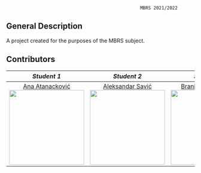 
                                                      MBRS 2021/2022
                                                      
## General Description

A project created for the purposes of the MBRS subject.

## Contributors

|       *Student 1*       |       *Student 2*       |       *Student 3*       |
|:----------------------:|:----------------------:|:----------------------:|
| [Ana Atanacković](https://github.com/Ana00000/) <br> <img src="https://avatars.githubusercontent.com/u/57576323?s=400&u=1ef5aae0fac636355c779a07004eb66378464adc&v=4" width="200" height="200"> | [Aleksandar Savić](https://github.com/aca24) <br> <img src="https://avatars.githubusercontent.com/u/57627600?v=4" width="200" height="200"> | [Branislav Dobrokes](https://github.com/braned98) <br> <img src="https://avatars.githubusercontent.com/u/41323689?v=4" width="200" height="200"> |


